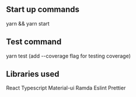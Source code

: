 ## Start up commands

yarn &&
yarn start

## Test command

yarn test (add --coverage flag for testing coverage)

## Libraries used

React
Typescript
Material-ui
Ramda
Eslint
Prettier
